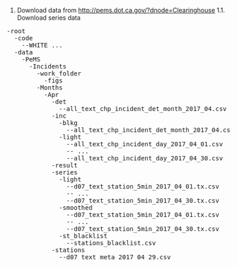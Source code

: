 1. Download data from http://pems.dot.ca.gov/?dnode=Clearinghouse
1.1. Download series data

<pre>
-root  
  -code  
    --WHITE ...  
  -data  
    -PeMS  
      -Incidents  
        -work_folder  
          -figs  
        -Months  
          -Apr  
            -det  
              --all_text_chp_incident_det_month_2017_04.csv  
            -inc  
              -blkg  
                --all_text_chp_incident_det_month_2017_04.csv  
              -light  
                --all_text_chp_incident_day_2017_04_01.csv  
                -- ...  
                --all_text_chp_incident_day_2017_04_30.csv  
            -result  
            -series  
              -light  
                --d07_text_station_5min_2017_04_01.tx.csv  
                -- ...  
                --d07_text_station_5min_2017_04_30.tx.csv  
              -smoothed  
                --d07_text_station_5min_2017_04_01.tx.csv  
                -- ...  
                --d07_text_station_5min_2017_04_30.tx.csv  
              -st_blacklist  
                --stations_blacklist.csv  
            -stations  
              --d07_text_meta_2017_04_29.csv  
</pre>
